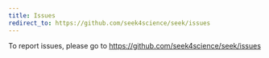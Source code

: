 ```yaml
---
title: Issues
redirect_to: https://github.com/seek4science/seek/issues
---
```


To report issues, please go to https://github.com/seek4science/seek/issues
